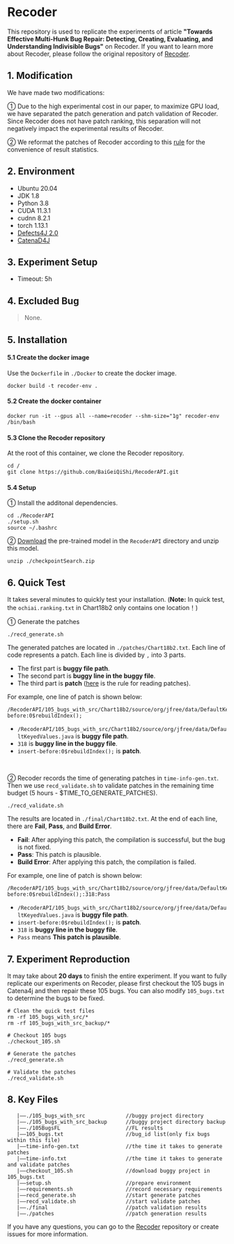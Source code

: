 # Recoder
This repository is used to replicate the experiments of article **"Towards Effective Multi-Hunk Bug Repair: Detecting, Creating, Evaluating, and Understanding Indivisible Bugs"** on Recoder. If you want to learn more about Recoder, please follow the original repository of [Recoder](https://github.com/pkuzqh/Recoder.git).

## 1. Modification
We have made two modifications:

① Due to the high experimental cost in our paper, to maximize GPU load, we have separated the patch generation and patch validation of Recoder. Since Recoder does not have patch ranking, this separation will not negatively impact the experimental results of Recoder.

② We reformat the patches of Recoder according to this [rule](rules.md) for the convenience of result statistics.

## 2. Environment

- Ubuntu 20.04
- JDK 1.8
- Python 3.8
- CUDA 11.3.1
- cudnn 8.2.1
- torch 1.13.1
- [Defects4J 2.0](https://github.com/rjust/defects4j)
- [CatenaD4J](https://github.com/universetraveller/CatenaD4J.git)


## 3. Experiment Setup
- Timeout: 5h


## 4. Excluded Bug
> None.


## 5. Installation
#### 5.1 Create the docker image
Use the `Dockerfile` in `./Docker` to create the docker image.
```shell
docker build -t recoder-env .
```

#### 5.2 Create the docker container
```shell
docker run -it --gpus all --name=recoder --shm-size="1g" recoder-env /bin/bash
 ```

#### 5.3 Clone the Recoder repository
At the root of this container, we clone the Recoder repository.

```shell
cd /
git clone https://github.com/BaiGeiQiShi/RecoderAPI.git
```

#### 5.4 Setup
① Install the additonal dependencies.
```shell
cd ./RecoderAPI
./setup.sh
source ~/.bashrc
```
② [Download](https://drive.google.com/file/d/1XWyx-uPOnV0tEIMaWTkAd3yaaxYD-sbh/view?usp=drive_link) the pre-trained model in the `RecoderAPI` directory and unzip this model.
```shell
unzip ./checkpointSearch.zip
```


## 6. Quick Test
It takes several minutes to quickly test your installation. (**Note:** In quick test, the `ochiai.ranking.txt` in Chart18b2 only contains one location！)

① Generate the patches
```
./recd_generate.sh
```

The generated patches are located in `./patches/Chart18b2.txt`. Each line of code represents a patch. Each line is divided by `,` into 3 parts. 
- The first part is **buggy file path**.
- The second part is **buggy line in the buggy file**.
- The third part is **patch** ([here](rules.md) is the rule for reading patches).

For example, one line of patch is shown below:
```
/RecoderAPI/105_bugs_with_src/Chart18b2/source/org/jfree/data/DefaultKeyedValues.java,318,insert-before:0$rebuildIndex();
```
- `/RecoderAPI/105_bugs_with_src/Chart18b2/source/org/jfree/data/DefaultKeyedValues.java` is **buggy file path**.
- `318` is **buggy line in the buggy file**.
- `insert-before:0$rebuildIndex();` is **patch**.

<br>

② Recoder records the time of generating patches in `time-info-gen.txt`. Then we use `recd_validate.sh` to validate patches in the remaining time budget (5 hours - $TIME_TO_GENERATE_PATCHES).
```
./recd_validate.sh
```

The results are located in `./final/Chart18b2.txt`. At the end of each line, there are **Fail**, **Pass**, and **Build Error**.
- **Fail**: After applying this patch, the compilation is successful, but the bug is not fixed.
- **Pass**: This patch is plausible.
- **Build Error**: After applying this patch, the compilation is failed.

For example, one line of patch is shown below:
```
/RecoderAPI/105_bugs_with_src/Chart18b2/source/org/jfree/data/DefaultKeyedValues.java:insert-before:0$rebuildIndex();:318:Pass
```
- `/RecoderAPI/105_bugs_with_src/Chart18b2/source/org/jfree/data/DefaultKeyedValues.java` is **buggy file path**.
- `insert-before:0$rebuildIndex();` is **patch**.
- `318` is **buggy line in the buggy file**.
- `Pass` means **This patch is plausible**.

## 7. Experiment Reproduction
It may take about **20 days** to finish the entire experiment. If you want to fully replicate our experiments on Recoder, please first checkout the 105 bugs in Catena4j and then repair these 105 bugs. You can also modify `105_bugs.txt` to determine the bugs to be fixed.
```
# Clean the quick test files
rm -rf 105_bugs_with_src/*
rm -rf 105_bugs_with_src_backup/*

# Checkout 105 bugs
./checkout_105.sh

# Generate the patches
./recd_generate.sh

# Validate the patches
./recd_validate.sh
```

## 8. Key Files
```
   |——./105_bugs_with_src             //buggy project directory
   |——./105_bugs_with_src_backup      //buggy project directory backup
   |——./105BugsFL                     //FL results
   |——105_bugs.txt                    //bug_id list(only fix bugs within this file)
   |——time-info-gen.txt               //the time it takes to generate patches
   |——time-info.txt                   //the time it takes to generate and validate patches
   |——checkout_105.sh                 //download buggy project in 105_bugs.txt
   |——setup.sh                        //prepare environment
   |——requirements.sh                 //record necessary requirements
   |——recd_generate.sh                //start generate patches
   |——recd_validate.sh                //start validate patches
   |——./final                         //patch validation results
   |——./patches                       //patch generation results
```

If you have any questions, you can go to the [Recoder](https://github.com/pkuzqh/Recoder.git) repository or create issues for more information.
